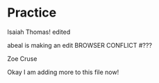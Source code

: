 # Practice

Isaiah Thomas!
edited

abeal is making an edit
BROWSER CONFLICT #???

Zoe Cruse

Okay I am adding more to this file now! 
